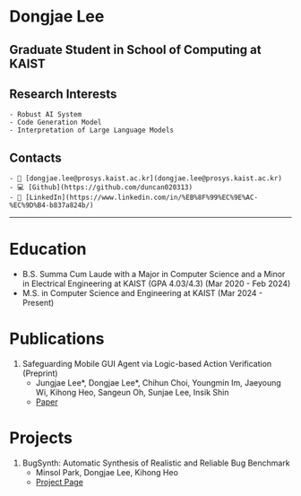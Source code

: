 # Dongjae Lee

## Graduate Student in School of Computing at KAIST

## Research Interests
    - Robust AI System
    - Code Generation Model
    - Interpretation of Large Language Models

## Contacts
    - 📧 [dongjae.lee@prosys.kaist.ac.kr](dongjae.lee@prosys.kaist.ac.kr)
    - 💻 [Github](https://github.com/duncan020313)
    - 🔗 [LinkedIn](https://www.linkedin.com/in/%EB%8F%99%EC%9E%AC-%EC%9D%B4-b837a824b/)

---

# Education
- B.S. Summa Cum Laude with a Major in Computer Science and a Minor in Electrical Engineering at KAIST (GPA 4.03/4.3) (Mar 2020 - Feb 2024)
- M.S. in Computer Science and Engineering at KAIST (Mar 2024 - Present)

# Publications

1. Safeguarding Mobile GUI Agent via Logic-based Action Verification (Preprint)
   - Jungjae Lee*, Dongjae Lee*, Chihun Choi, Youngmin Im, Jaeyoung Wi, Kihong Heo, Sangeun Oh, Sunjae Lee, Insik Shin
   - [Paper](https://arxiv.org/abs/2503.18492)

# Projects
1. BugSynth: Automatic Synthesis of Realistic and Reliable Bug Benchmark
   - Minsol Park, Dongjae Lee, Kihong Heo
   - [Project Page](https://prosys.kaist.ac.kr/bugsynth)
